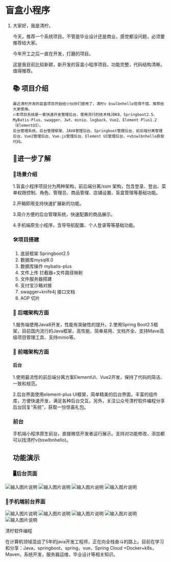 # 盲盒小程序

1. 大家好，我是清柠。

   

   今天，推荐一个系统项目。不管是毕业设计还是商业，感觉都没问题，必须要推荐给大家。

   今年开工之后一直在开发，打磨的项目。

   这是我目前比较新颖，新开发的盲盒小程序项目。功能完整，代码结构清晰。值得推荐。

   ## 📚 项目介绍

   ```
   最近清柠开发的盲盒项目开始给小伙伴们使用了，清柠v bswlbnhello觉得不错，推荐给大家使用。
   🔥本项目系统是一套快速开发管理后台，使用流行的技术栈JDK8、Springboot2.5、MyBatis-Plus、swagger、Jwt、minio、logback、Vue2、Element Plus1.2（ElementUI）。
   后台管理系统、后台管理框架、JAVA管理后台、Springboot管理后台、前后端分离管理后台、Vue2管理后台、Vue.js管理后台、Element UI管理后台，+vbswlbnhello获取代码。
   ```

   ## 🧐进一步了解

   ### 🧰场景介绍

   1.盲盒小程序项目分为两种架构，前后端分离/ssm 架构，包含登录、登出、菜单权限控制、角色、管理员、商品管理、店铺设置、盲盒管理等基础功能。

   2.开箱即用支持快速扩展新的功能。

   3.简介方便的后台管理系统，快速配置的商品展示。

   4.手机端原生小程序，含导导航配置、个人登录等等基础功能。

   ### 🛠️项目搭建

   1. 底层框架 Springboot2.5
   2. 数据库mysql8.0
   3. 数据库操作 mybatis-plus
   4. 文件上传 拦截器+文件路径映射
   5. 文件服务器搭建
   6. 支付宝沙箱对接
   7. swagger+knife4j 接口文档
   8. AOP 切片

   ### 🐙 后端架构方面

   1.服务端使用Java8开发，性能有突破性的提升。2.使用Spring Boot2.5框架，目前国内流行的Java框架，高性能、简单易用、文档齐全、支持Mave高级项目管理工具、支持minio等。

   ### 🐹 前端架构方面

   #### 后台

   1.使用最流性的前后端分离方案ElementUI、Vue2开发，保持了代码的简洁、一致和规范。

   2.后台界面使用element-plus UI框架，简单精美的后台界面，丰富的组件库，方便快速开发，满足各种后台交互。另外，关注公众号清柠软件编程分享后台回复“系统”，获取一份惊喜礼包。

   ### 前台

   手机端小程序原生前台，直接微信开发者运行展示。支持对功能修改，添加都可以找清柠v(bswlbnhello)。

   ## **功能演示**

   ### 🖥️后台页面

![输入图片说明](image-20240409093429214.png)
![输入图片说明](image-20240409093359363.png)
![输入图片说明](image-20240409093334800.png)
![输入图片说明](image-20240409093250861.png)



   ###   📱手机端前台界面
   ![输入图片说明](image-20240409093617039.png)
    ![输入图片说明](image-20240409093702329.png)
![输入图片说明](image-20240409093719742.png)
![输入图片说明](image-20240409093751600.png)
![输入图片说明](WX20230626-172309@2x.png)

   清柠软件编程

   在计算机领域混战了5年的java开发工程师，正在向全栈奋斗的路上。目前在学习和分享：Java，springboot，spring，vue，Spring Cloud +Docker+k8s，Maven，系统开发，服务器运维，毕业设计等相关知识。


